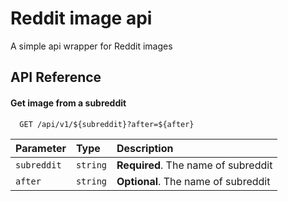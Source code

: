 # Reddit image api

A simple api wrapper for Reddit images

## API Reference

#### Get image from a subreddit

```http
  GET /api/v1/${subreddit}?after=${after}
```

| Parameter   | Type     | Description                         |
| :---------- | :------- | :---------------------------------- |
| `subreddit` | `string` | **Required**. The name of subreddit |
| `after`     | `string` | **Optional**. The name of subreddit |
